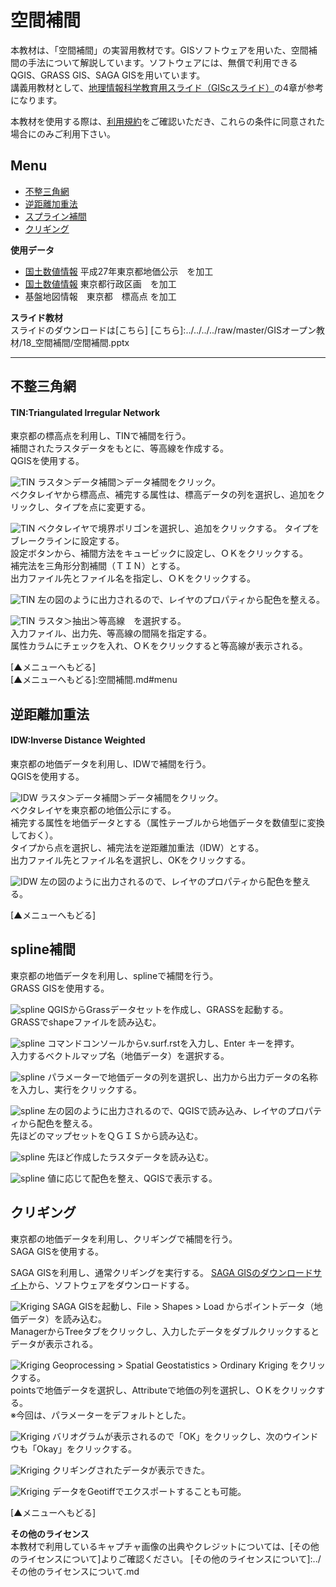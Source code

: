 # 空間補間
本教材は、「空間補間」の実習用教材です。GISソフトウェアを用いた、空間補間の手法について解説しています。ソフトウェアには、無償で利用できるQGIS、GRASS GIS、SAGA GISを用いています。  
講義用教材として、[地理情報科学教育用スライド（GIScスライド）]の4章が参考になります。  

本教材を使用する際は、[利用規約]をご確認いただき、これらの条件に同意された場合にのみご利用下さい。


[地理情報科学教育用スライド（GIScスライド）]:http://curricula.csis.u-tokyo.ac.jp/slide/4.html
[利用規約]:../../../master/利用規約.md

**Menu**
------
* [不整三角網](#不整三角網)
* [逆距離加重法](#逆距離加重法)
* [スプライン補間](#スプライン補間)
* [クリギング](#クリギング)

**使用データ**
* [国土数値情報] 平成27年東京都地価公示　を加工
* [国土数値情報] 東京都行政区画　を加工
* 基盤地図情報　東京都　標高点 を加工

[国土数値情報]:http://nlftp.mlit.go.jp/ksj/index.html

**スライド教材**  
スライドのダウンロードは[こちら]
[こちら]:../../../../raw/master/GISオープン教材/18_空間補間/空間補間.pptx

----------

## 不整三角網 <a name="不整三角網"></a>
#### TIN:Triangulated lrregular Network
東京都の標高点を利用し、TINで補間を行う。  
補間されたラスタデータをもとに、等高線を作成する。  
QGISを使用する。

![TIN](pic/18pic_1.png)
ラスタ＞データ補間＞データ補間をクリック。  
ベクタレイヤから標高点、補完する属性は、標高データの列を選択し、追加をクリックし、タイプを点に変更する。

![TIN](pic/18pic_2.png)
ベクタレイヤで境界ポリゴンを選択し、追加をクリックする。
タイプをブレークラインに設定する。  
設定ボタンから、補間方法をキュービックに設定し、ＯＫをクリックする。  
補完法を三角形分割補間（ＴＩＮ）とする。  
出力ファイル先とファイル名を指定し、ＯＫをクリックする。  

![TIN](pic/18pic_3.png)
左の図のように出力されるので、レイヤのプロパティから配色を整える。

![TIN](pic/18pic_4.png)
ラスタ＞抽出＞等高線　を選択する。  
入力ファイル、出力先、等高線の間隔を指定する。  
属性カラムにチェックを入れ、ＯＫをクリックすると等高線が表示される。  

[▲メニューへもどる]  
[▲メニューへもどる]:空間補間.md#menu

## 逆距離加重法 <a name="逆距離加重法"></a>
#### IDW:Inverse Distance Weighted
東京都の地価データを利用し、IDWで補間を行う。  
QGISを使用する。

![IDW](pic/18pic_5.png)
ラスタ＞データ補間＞データ補間をクリック。  
ベクタレイヤを東京都の地価公示にする。  
補完する属性を地価データとする（属性テーブルから地価データを数値型に変換しておく）。  
タイプから点を選択し、補完法を逆距離加重法（IDW）とする。  
出力ファイル先とファイル名を選択し、OKをクリックする。  

![IDW](pic/18pic_6.png)
左の図のように出力されるので、レイヤのプロパティから配色を整える。

[▲メニューへもどる]  

## spline補間 <a name="spline補間"></a>
東京都の地価データを利用し、splineで補間を行う。  
GRASS GISを使用する。

![spline](pic/18pic_7.png)
QGISからGrassデータセットを作成し、GRASSを起動する。  
GRASSでshapeファイルを読み込む。  

![spline](pic/18pic_8.png)
コマンドコンソールからv.surf.rstを入力し、Enter キーを押す。  
入力するベクトルマップ名（地価データ）を選択する。

![spline](pic/18pic_9.png)
パラメーターで地価データの列を選択し、出力から出力データの名称を入力し、実行をクリックする。

![spline](pic/18pic_10.png)
左の図のように出力されるので、QGISで読み込み、レイヤのプロパティから配色を整える。  
先ほどのマップセットをＱＧＩＳから読み込む。

![spline](pic/18pic_11.png)
先ほど作成したラスタデータを読み込む。

![spline](pic/18pic_12.png)
値に応じて配色を整え、QGISで表示する。

## クリギング<a name="クリギング"></a>
東京都の地価データを利用し、クリギングで補間を行う。  
SAGA GISを使用する。

SAGA GISを利用し、通常クリギングを実行する。
[SAGA GISのダウンロードサイト](https://sourceforge.net/projects/saga-gis/files/)から、ソフトウェアをダウンロードする。

![Kriging](pic/18pic_13.png)
SAGA GISを起動し、File > Shapes > Load からポイントデータ（地価データ）を読み込む。  
ManagerからTreeタブをクリックし、入力したデータをダブルクリックするとデータが表示される。  

![Kriging](pic/18pic_14.png)
Geoprocessing > Spatial Geostatistics > Ordinary Kriging をクリックする。  
pointsで地価データを選択し、Attributeで地価の列を選択し、ＯＫをクリックする。  
※今回は、パラメーターをデフォルトとした。

![Kriging](pic/18pic_15.png)
バリオグラムが表示されるので「OK」をクリックし、次のウインドウも「Okay」をクリックする。

![Kriging](pic/18pic_16.png)
クリギングされたデータが表示できた。

![Kriging](pic/18pic_17.png)
データをGeotiffでエクスポートすることも可能。


[▲メニューへもどる]  

**その他のライセンス**  
本教材で利用しているキャプチャ画像の出典やクレジットについては、[その他のライセンスについて]よりご確認ください。
[その他のライセンスについて]:../その他のライセンスについて.md
